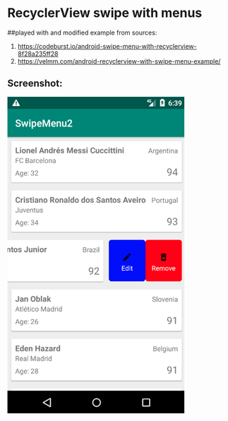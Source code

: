 # RecyclerView swipe with menus

##played with and modified example from sources: 
1) https://codeburst.io/android-swipe-menu-with-recyclerview-8f28a235ff28
2) https://velmm.com/android-recyclerview-with-swipe-menu-example/

## Screenshot:
![alt text](https://github.com/Eric-Cen/recyclerviewwithswipe/blob/master/Screen_swipemenu2.png)


